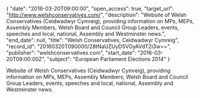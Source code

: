 {
  "date": "2016-03-20T09:00:00", 
  "open_access": true, 
  "target_url": "http://www.welshconservatives.com/", 
  "description": "Website of Welsh Conservatives (Ceidwadwyr Cymreig), providing information on MPs, MEPs, Assembly Members, Welsh Board and Council Group Leaders, events, speeches and local, national, Assembly and Westminster news.", 
  "end_date": null, 
  "title": "Welsh Conservatives, Ceidwadwyr Cymreig", 
  "record_id": "20160320T090000/28tNaUZUyD5VOyAVdT2i3w==", 
  "publisher": "welshconservatives.com", 
  "start_date": "2016-03-20T09:00:00Z", 
  "subject": "European Parliament Elections 2014"
}

Website of Welsh Conservatives (Ceidwadwyr Cymreig), providing information on MPs, MEPs, Assembly Members, Welsh Board and Council Group Leaders, events, speeches and local, national, Assembly and Westminster news.